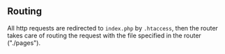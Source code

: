 ## Routing

All http requests are redirected to ```index.php``` by ```.htaccess```, then the router takes care of routing the request with the file specified in the router ("./pages").